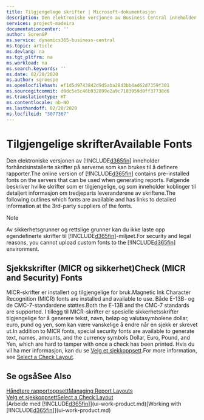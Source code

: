 ```yaml
---
title: Tilgjengelege skrifter | Microsoft-dokumentasjon
description: Den elektroniske versjonen av Business Central inneholder forhåndsinstallerte skrifter på serverne som kan brukes til å definere rapporter.
services: project-madeira
documentationcenter: ''
author: SorenGP
ms.service: dynamics365-business-central
ms.topic: article
ms.devlang: na
ms.tgt_pltfrm: na
ms.workload: na
ms.search.keywords: ''
ms.date: 02/20/2020
ms.author: sgroespe
ms.openlocfilehash: ef1d5d9743842d9d5aba28d3bb4ad62d7359f301
ms.sourcegitcommit: d0dc5e5c46b932899e2a9c7183959d0ff37738d6
ms.translationtype: HT
ms.contentlocale: nb-NO
ms.lasthandoff: 02/20/2020
ms.locfileid: "3077367"
---
```

# <a name="available-fonts"></a><span data-ttu-id="dd216-103">Tilgjengelige skrifter</span><span class="sxs-lookup"><span data-stu-id="dd216-103">Available Fonts</span></span>
<span data-ttu-id="dd216-104">Den elektroniske versjonen av [!INCLUDE[d365fin](includes/d365fin_md.md)] inneholder forhåndsinstallerte skrifter på serverne som kan brukes til å definere rapporter.</span><span class="sxs-lookup"><span data-stu-id="dd216-104">The online version of [!INCLUDE[d365fin](includes/d365fin_md.md)] contains pre-installed fonts on the servers that can be used when generating reports.</span></span> <span data-ttu-id="dd216-105">Følgende beskriver hvilke skrifter som er tilgjengelige, og som inneholder koblinger til detaljert informasjon om tredjeparts leverandørene av skriftene.</span><span class="sxs-lookup"><span data-stu-id="dd216-105">The following outlines which fonts are available and has links to detailed information at the 3rd-party suppliers of the fonts.</span></span>

> [!NOTE]
> <span data-ttu-id="dd216-106">Av sikkerhetsgrunner og rettslige grunner kan du ikke laste opp egendefinerte skrifter til [!INCLUDE[d365fin](includes/d365fin_md.md)]-miljøet.</span><span class="sxs-lookup"><span data-stu-id="dd216-106">For security and legal reasons, you cannot upload custom fonts to the [!INCLUDE[d365fin](includes/d365fin_md.md)] environment.</span></span>

## <a name="check-micr-and-security-fonts"></a><span data-ttu-id="dd216-107">Sjekkskrifter (MICR og sikkerhet)</span><span class="sxs-lookup"><span data-stu-id="dd216-107">Check (MICR and Security) Fonts</span></span>  
<span data-ttu-id="dd216-108">MICR-skrifter er installert og tilgjengelige for bruk.</span><span class="sxs-lookup"><span data-stu-id="dd216-108">Magnetic Ink Character Recognition (MICR) fonts are installed and available to use.</span></span> <span data-ttu-id="dd216-109">Både E-13B- og de CMC-7-standardene støttes.</span><span class="sxs-lookup"><span data-stu-id="dd216-109">Both the E-13B and the CMC-7 standards are supported.</span></span> <span data-ttu-id="dd216-110">I tillegg til MICR-skrifter er spesielle sikkerhetsskrifter tilgjengelige for å generere tekst, navn, beløp og valutasymbolene dollar, euro, pund og yen, som kan være vanskelige å endre når en sjekk er skrevet ut.</span><span class="sxs-lookup"><span data-stu-id="dd216-110">In addition to MICR fonts, special security fonts are available to generate text, names, amounts, and the currency symbols Dollar, Euro, Pound, and Yen, which are hard to tamper with once a check has been printed.</span></span> <span data-ttu-id="dd216-111">Hvis du vil ha mer informasjon, kan du se [Velg et sjekkoppsett](finance-how-define-check-layouts.md).</span><span class="sxs-lookup"><span data-stu-id="dd216-111">For more information, see [Select a Check Layout](finance-how-define-check-layouts.md).</span></span>

## <a name="see-also"></a><span data-ttu-id="dd216-112">Se også</span><span class="sxs-lookup"><span data-stu-id="dd216-112">See Also</span></span>
[<span data-ttu-id="dd216-113">Håndtere rapportoppsett</span><span class="sxs-lookup"><span data-stu-id="dd216-113">Managing Report Layouts</span></span>](ui-manage-report-layouts.md)  
[<span data-ttu-id="dd216-114">Velg et sjekkoppsett</span><span class="sxs-lookup"><span data-stu-id="dd216-114">Select a Check Layout</span></span>](finance-how-define-check-layouts.md)  
<span data-ttu-id="dd216-115">[Arbeide med [!INCLUDE[d365fin](includes/d365fin_md.md)]](ui-work-product.md)</span><span class="sxs-lookup"><span data-stu-id="dd216-115">[Working with [!INCLUDE[d365fin](includes/d365fin_md.md)]](ui-work-product.md)</span></span>
